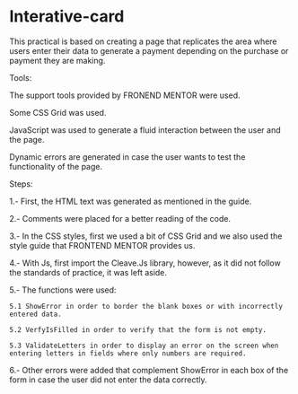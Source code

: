 # Interative-card
This practical is based on creating a page that replicates the area where users enter their data to generate a payment depending on the purchase or payment they are making.

Tools:

The support tools provided by FRONEND MENTOR were used.

Some CSS Grid was used.

JavaScript was used to generate a fluid interaction between the user and the page.

Dynamic errors are generated in case the user wants to test the functionality of the page.

Steps:

1.- First, the HTML text was generated as mentioned in the guide.

2.- Comments were placed for a better reading of the code.

3.- In the CSS styles, first we used a bit of CSS Grid and we also used the style guide that FRONTEND MENTOR provides us.

4.- With Js, first import the Cleave.Js library, however, as it did not follow the standards of practice, it was left aside.

5.- The functions were used:
  
	5.1 ShowError in order to border the blank boxes or with incorrectly entered data.
  
	5.2 VerfyIsFilled in order to verify that the form is not empty.
  
	5.3 ValidateLetters in order to display an error on the screen when entering letters in fields where only numbers are required.

6.- Other errors were added that complement ShowError in each box of the form in case the user did not enter the data correctly.
